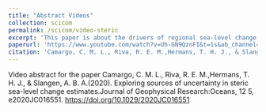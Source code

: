 ```yaml
---
title: "Abstract Videos"
collection: scicom
permalink: /scicom/video-steric
excerpt: 'This paper is about the drivers of regional sea-level change on the Northwestern European Shelf'
paperurl: 'https://www.youtube.com/watch?v=Uh-GN9QznFI&t=1s&ab_channel=carolinamachadolimadecamargo'
citation: 'Camargo, C. M. L., Riva, R. E. M.,Hermans, T. H. J., & Slangen, A. B. A. (2020). Exploring sources of uncertaintyin steric sea‐level change estimates. Journal of Geophysical Research:Oceans,125, e2020JC016551. https://doi.org/10.1029/2020JC016551'
---
```

Video abstract for the paper 
Camargo, C. M. L., Riva, R. E. M.,Hermans, T. H. J., & Slangen, A. B. A.(2020). Exploring sources of uncertainty in steric sea-level change estimates.Journal of Geophysical Research:Oceans, 12 5, e2020JC016551. https://doi.org/10.1029/2020JC016551

